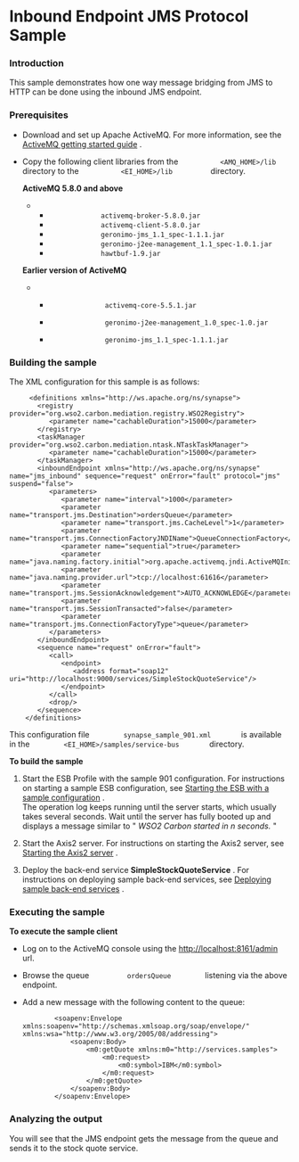 # Inbound Endpoint JMS Protocol Sample

### Introduction

This sample demonstrates how one way message bridging from JMS to HTTP
can be done using the inbound JMS endpoint.

### Prerequisites

-   Download and set up Apache ActiveMQ. For more information, see the
    [ActiveMQ getting started
    guide](http://activemq.apache.org/getting-started.html) .
-   Copy the following client libraries from the
    `           <AMQ_HOME>/lib          ` directory to the
    `           <EI_HOME>/lib          ` directory.

    **ActiveMQ 5.8.0 and above**  

    -   -   `              activemq-broker-5.8.0.jar             `
        -   `              activemq-client-5.8.0.jar             `
        -   `              geronimo-jms_1.1_spec-1.1.1.jar             `
        -   `              geronimo-j2ee-management_1.1_spec-1.0.1.jar             `
        -   `              hawtbuf-1.9.jar             `

    **Earlier version of ActiveMQ**

    -   -   `               activemq-core-5.5.1.jar              `

        -   `               geronimo-j2ee-management_1.0_spec-1.0.jar              `

        -   `               geronimo-jms_1.1_spec-1.1.1.jar              `

### Building the sample

The XML configuration for this sample is as follows:

```
     <definitions xmlns="http://ws.apache.org/ns/synapse">
       <registry provider="org.wso2.carbon.mediation.registry.WSO2Registry">
          <parameter name="cachableDuration">15000</parameter>
       </registry>
       <taskManager provider="org.wso2.carbon.mediation.ntask.NTaskTaskManager">
          <parameter name="cachableDuration">15000</parameter>
       </taskManager>
       <inboundEndpoint xmlns="http://ws.apache.org/ns/synapse" name="jms_inbound" sequence="request" onError="fault" protocol="jms" suspend="false">
          <parameters>
             <parameter name="interval">1000</parameter>
             <parameter name="transport.jms.Destination">ordersQueue</parameter>
             <parameter name="transport.jms.CacheLevel">1</parameter>
             <parameter name="transport.jms.ConnectionFactoryJNDIName">QueueConnectionFactory</parameter>
             <parameter name="sequential">true</parameter>
             <parameter name="java.naming.factory.initial">org.apache.activemq.jndi.ActiveMQInitialContextFactory</parameter>
             <parameter name="java.naming.provider.url">tcp://localhost:61616</parameter>
             <parameter name="transport.jms.SessionAcknowledgement">AUTO_ACKNOWLEDGE</parameter>
             <parameter name="transport.jms.SessionTransacted">false</parameter>
             <parameter name="transport.jms.ConnectionFactoryType">queue</parameter>
          </parameters>
       </inboundEndpoint>
       <sequence name="request" onError="fault">
          <call>
             <endpoint>
                <address format="soap12" uri="http://localhost:9000/services/SimpleStockQuoteService"/>
             </endpoint>
          </call>
          <drop/>
       </sequence>
    </definitions>
```

This configuration file `         synapse_sample_901.xml        ` is
available in the `         <EI_HOME>/samples/service-bus        `
directory.

**To build the sample**

1.  Start the ESB Profile with the sample 901 configuration. For
    instructions on starting a sample ESB configuration, see [Starting
    the ESB with a sample
    configuration](https://docs.wso2.com/display/EI650/Setting+Up+the+ESB+Samples#SettingUptheESBSamples-Startingaservicebussampleconfiguration)
    .  
    The operation log keeps running until the server starts, which
    usually takes several seconds. Wait until the server has fully
    booted up and displays a message similar to " *WSO2 Carbon started
    in n seconds.* "

2.  Start the Axis2 server. For instructions on starting the Axis2
    server, see [Starting the Axis2
    server](https://docs.wso2.com/display/EI650/Setting+Up+the+ESB+Samples#SettingUptheESBSamples-StartingtheAxis2server)
    .

3.  Deploy the back-end service **SimpleStockQuoteService** . For
    instructions on deploying sample back-end services, see [Deploying
    sample back-end
    services](https://docs.wso2.com/display/EI650/Setting+Up+the+ESB+Samples#SettingUptheESBSamples-Deployingsampleback-endservices)
    .

### Executing the sample

**To execute the sample client**

-   Log on to the ActiveMQ console using the
    <http://localhost:8161/admin> url.
-   Browse the queue `          ordersQueue         ` listening via the
    above endpoint.
-   Add a new message with the following content to the queue:

    ``` html/xml
            <soapenv:Envelope xmlns:soapenv="http://schemas.xmlsoap.org/soap/envelope/" xmlns:wsa="http://www.w3.org/2005/08/addressing">
                <soapenv:Body>
                    <m0:getQuote xmlns:m0="http://services.samples"> 
                        <m0:request>
                            <m0:symbol>IBM</m0:symbol>
                        </m0:request>
                    </m0:getQuote>
                </soapenv:Body>
            </soapenv:Envelope>
    ```

### Analyzing the output

You will see that the JMS endpoint gets the message from the queue and
sends it to the stock quote service.
